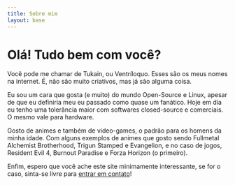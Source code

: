```yaml
---
title: Sobre mim
layout: base
---
```


# Olá! Tudo bem com você?

Você pode me chamar de Tukain, ou Ventríloquo. Esses são os meus nomes na
internet. É, não são muito criativos, mas já são alguma coisa.

Eu sou um cara que gosta (e muito) do mundo Open-Source e Linux, apesar de que
eu definiria meu eu passado como quase um fanático. Hoje em dia eu tenho uma
tolerância maior com softwares closed-source e comerciais. O mesmo vale para
hardware.

Gosto de animes e também de video-games, o padrão para os homens da minha
idade. Com alguns exemplos de animes que gosto sendo Fullmetal Alchemist
Brotherhood, Trigun Stamped e Evangelion, e no caso de jogos, Resident Evil 4,
Burnout Paradise e Forza Horizon (o primeiro).

Enfim, espero que você ache este site minimamente interessante, se for o caso,
sinta-se livre para [entrar em contato](mailto:tours_culinaria.10@icloud.com)!
